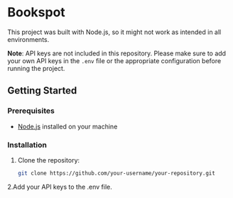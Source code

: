 # Bookspot

This project was built with Node.js, so it might not work as intended in all environments.

**Note**: API keys are not included in this repository. Please make sure to add your own API keys in the `.env` file or the appropriate configuration before running the project.

## Getting Started

### Prerequisites

- [Node.js](https://nodejs.org/) installed on your machine

### Installation

1. Clone the repository:
   ```bash
   git clone https://github.com/your-username/your-repository.git
2.Add your API keys to the .env file.
